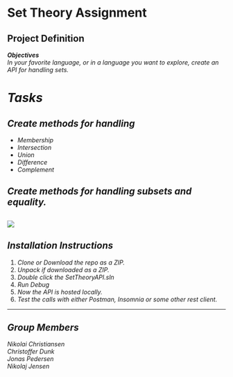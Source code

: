 # Set Theory Assignment
## Project Definition  
**_Objectives_**  
*In your favorite language, or in a language you want to explore, create an API for handling sets.*  
  
# **_Tasks_**  
## *Create methods for handling*
* *Membership*  
* *Intersection*  
* *Union*  
* *Difference*  
* *Complement*  
  
## *Create methods for handling subsets and equality.*
![](https://via.placeholder.com/162x159/)
---
## *Installation Instructions*
1. *Clone or Download the repo as a ZIP.*
2. *Unpack if downloaded as a ZIP.*
3. *Double click the SetTheoryAPI.sln*
4. *Run Debug*
5. *Now the API is hosted locally.*
6. *Test the calls with either Postman, Insomnia or some other rest client.*
---
## *Group Members*
*Nikolai Christiansen*  
*Christoffer Dunk*  
*Jonas Pedersen*  
*Nikolaj Jensen*  